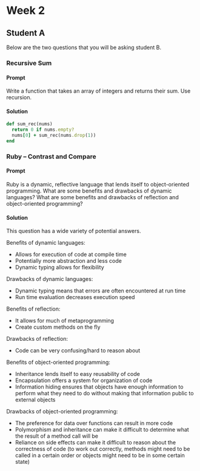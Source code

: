 # Week 2

## Student A

Below are the two questions that you will be asking student B.

### Recursive Sum

#### Prompt

Write a function that takes an array of integers and returns their sum.
Use recursion.

#### Solution

```ruby
def sum_rec(nums)
  return 0 if nums.empty?
  nums[0] + sum_rec(nums.drop(1))
end
```

### Ruby – Contrast and Compare

#### Prompt

Ruby is a dynamic, reflective language that lends itself to
object-oriented programming. What are some benefits and drawbacks of
dynamic languages? What are some benefits and drawbacks of reflection
and object-oriented programming?

#### Solution

This question has a wide variety of potential answers.

Benefits of dynamic languages:

* Allows for execution of code at compile time
* Potentially more abstraction and less code
* Dynamic typing allows for flexibility

Drawbacks of dynamic languages:

* Dynamic typing means that errors are often encountered at run time
* Run time evaluation decreases execution speed

Benefits of reflection:

* It allows for much of metaprogramming
* Create custom methods on the fly

Drawbacks of reflection:

* Code can be very confusing/hard to reason about

Benefits of object-oriented programming:

* Inheritance lends itself to easy reusability of code
* Encapsulation offers a system for organization of code
* Information hiding ensures that objects have enough information to
perform what they need to do without making that information public to
external objects

Drawbacks of object-oriented programming:

* The preference for data over functions can result in more code
* Polymorphism and inheritance can make it difficult to determine what
the result of a method call will be
* Reliance on side effects can make it difficult to reason about the
correctness of code (to work out correctly, methods might need to be
called in a certain order or objects might need to be in some certain
state)
